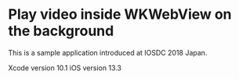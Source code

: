 
# Play video inside WKWebView on the background

This is a sample application introduced at IOSDC 2018 Japan.

Xcode version 10.1
iOS version 13.3

